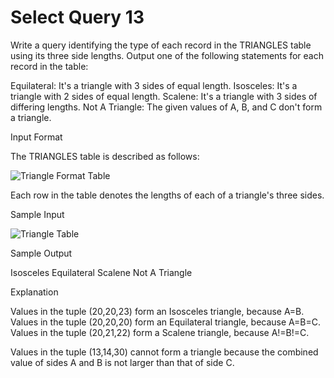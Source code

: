 # Select Query 13
Write a query identifying the type of each record in the TRIANGLES table using its three side lengths. Output one of the following statements for each record in the table:

Equilateral: It's a triangle with 3 sides of equal length.
Isosceles: It's a triangle with 2 sides of equal length.
Scalene: It's a triangle with 3 sides of differing lengths.
Not A Triangle: The given values of A, B, and C don't form a triangle.

Input Format

The TRIANGLES table is described as follows:

![Triangle Format Table](https://s3.amazonaws.com/hr-challenge-images/12887/1443815629-ac2a843fb7-1.png)

Each row in the table denotes the lengths of each of a triangle's three sides.

Sample Input

![Triangle Table](https://s3.amazonaws.com/hr-challenge-images/12887/1443815827-cbfc1ca12b-2.png)

Sample Output

Isosceles
Equilateral
Scalene
Not A Triangle

Explanation

Values in the tuple (20,20,23) form an Isosceles triangle, because A=B. 
Values in the tuple (20,20,20) form an Equilateral triangle, because A=B=C. Values in the tuple (20,21,22) form a Scalene triangle, because A!=B!=C. 

Values in the tuple (13,14,30) cannot form a triangle because the combined value of sides A and B is not larger than that of side C.

